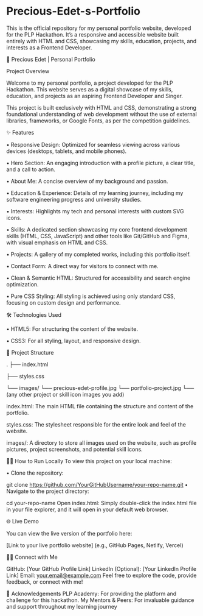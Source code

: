 # Precious-Edet-s-Portfolio
This is the official repository for my personal portfolio website, developed for the PLP Hackathon. It’s a responsive and accessible website built entirely with HTML and CSS, showcasing my skills, education, projects, and interests as a Frontend Developer.

🚀 Precious Edet | Personal Portfolio

Project Overview

Welcome to my personal portfolio, a project developed for the PLP Hackathon. This website serves as a digital showcase of my skills, education, and projects as an aspiring Frontend Developer and Singer.

This project is built exclusively with HTML and CSS, demonstrating a strong foundational understanding of web development without the use of external libraries, frameworks, or Google Fonts, as per the competition guidelines.

✨ Features

•	Responsive Design: Optimized for seamless viewing across various devices (desktops, tablets, and mobile phones).

•	Hero Section: An engaging introduction with a profile picture, a clear title, and a call to action.

•	About Me: A concise overview of my background and passion.

•	Education & Experience: Details of my learning journey, including my software engineering progress and university studies.

•	Interests: Highlights my tech and personal interests with custom SVG icons.

•	Skills: A dedicated section showcasing my core frontend development skills (HTML, CSS, JavaScript) and other tools like Git/GitHub and Figma, with visual emphasis on HTML and CSS.

•	Projects: A gallery of my completed works, including this portfolio itself.

•	Contact Form: A direct way for visitors to connect with me.

•	Clean & Semantic HTML: Structured for accessibility and search engine optimization.

•	Pure CSS Styling: All styling is achieved using only standard CSS, focusing on custom design and performance.

🛠️ Technologies Used

•	HTML5: For structuring the content of the website.

•	CSS3: For all styling, layout, and responsive design.

📂 Project Structure

.
├── index.html

 ├── styles.css

   └── images/
     └── precious-edet-profile.jpg
     └── portfolio-project.jpg
     └── (any other project or skill icon images you add)
    
index.html: The main HTML file containing the structure and content of the portfolio.

styles.css: The stylesheet responsible for the entire look and feel of the website.

images/: A directory to store all images used on the website, such as profile pictures, project screenshots, and potential skill icons.

🏃‍♀️ How to Run Locally
To view this project on your local machine:

•	Clone the repository:

git clone https://github.com/YourGitHubUsername/your-repo-name.git
•	Navigate to the project directory:

cd your-repo-name
Open index.html: Simply double-click the index.html file in your file explorer, and it will open in your default web browser.

🌐 Live Demo

You can view the live version of the portfolio here:

[Link to your live portfolio website] (e.g., GitHub Pages, Netlify, Vercel)

🙋‍♀️ Connect with Me

GitHub: [Your GitHub Profile Link]
LinkedIn (Optional): [Your LinkedIn Profile Link]
Email: your.email@example.com
Feel free to explore the code, provide feedback, or connect with me!

🙏 Acknowledgements
PLP Academy: For providing the platform and challenge for this hackathon.
My Mentors & Peers: For invaluable guidance and support throughout my learning journey
